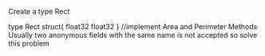Create a type Rect

type Rect struct{
    float32
    float32
}
//implement Area and Perimeter Methods
Usually two anonymous fields with the same name is not accepted so solve this problem

